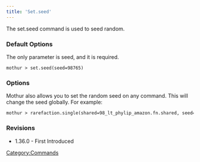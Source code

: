 ```yaml
---
title: 'Set.seed'
---
```

The set.seed command is used to seed random.


### Default Options

The only parameter is seed, and it is required.

    mothur > set.seed(seed=98765)

### Options

Mothur also allows you to set the random seed on any command. This will
change the seed globally. For example:

    mothur > rarefaction.single(shared=98_lt_phylip_amazon.fn.shared, seed=98765)

### Revisions

-   1.36.0 - First Introduced

[Category:Commands](Category:Commands)
